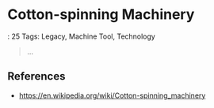 # Cotton-spinning Machinery

: 25
Tags: Legacy, Machine Tool, Technology

> …
> 

## References

- https://en.wikipedia.org/wiki/Cotton-spinning_machinery